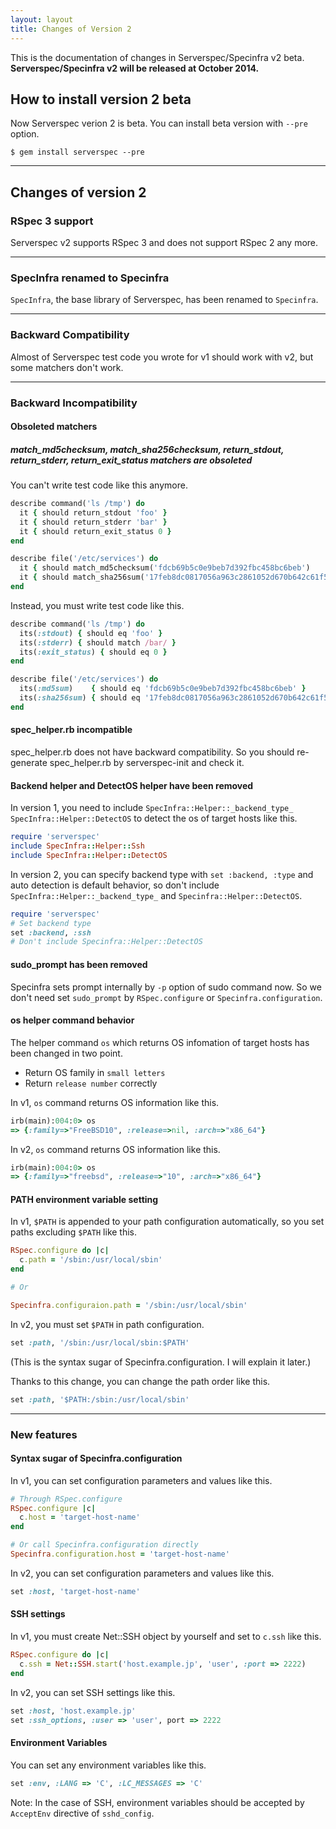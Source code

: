 ```yaml
---
layout: layout
title: Changes of Version 2
---
```


This is the documentation of changes in Serverspec/Specinfra v2 beta. **Serverspec/Specinfra v2 will be released at October 2014.**

## How to install version 2 beta

Now Serverspec verion 2 is beta. You can install beta version with `--pre` option.

```
$ gem install serverspec --pre
```

---

## Changes of version 2

### RSpec 3 support

Serverspec v2 supports RSpec 3 and does not support RSpec 2 any more.

---

### SpecInfra renamed to Specinfra

`SpecInfra`, the base library of Serverspec, has been renamed to `Specinfra`.

---
### Backward Compatibility

Almost of Serverspec test code you wrote for v1 should  work with v2, but some matchers don't work.

---

### Backward Incompatibility

#### Obsoleted matchers

##### match_md5checksum, match_sha256checksum, return_stdout, return_stderr, return_exit_status matchers are obsoleted

You can't write test code like this anymore.

```ruby
describe command('ls /tmp') do
  it { should return_stdout 'foo' }
  it { should return_stderr 'bar' }
  it { should return_exit_status 0 }
end
```

```ruby
describe file('/etc/services') do
  it { should match_md5checksum('fdcb69b5c0e9beb7d392fbc458bc6beb')
  it { should match_sha256sum('17feb8dc0817056a963c2861052d670b642c61f5625fae1fd59a2022be1dbb5b') }
end
```

Instead, you must write test code like this.

```ruby
describe command('ls /tmp') do
  its(:stdout) { should eq 'foo' }
  its(:stderr) { should match /bar/ }
  its(:exit_status) { should eq 0 }
end
```

```ruby
describe file('/etc/services') do
  its(:md5sum)    { should eq 'fdcb69b5c0e9beb7d392fbc458bc6beb' }
  its(:sha256sum) { should eq '17feb8dc0817056a963c2861052d670b642c61f5625fae1fd59a2022be1dbb5b' }
end
```

#### spec_helper.rb incompatible

spec\_helper.rb does not have backward compatibility. So you should re-generate spec\_helper.rb by serverspec-init and check it.

#### Backend helper and DetectOS helper have been removed

In version 1, you need to include `SpecInfra::Helper::_backend_type_` `SpecInfra::Helper::DetectOS` to detect the os of target hosts like this.

```ruby
require 'serverspec'
include SpecInfra::Helper::Ssh
include SpecInfra::Helper::DetectOS
```

In version 2, you can specify backend type with `set :backend, :type` and auto detection is default behavior, so don't include `SpecInfra::Helper::_backend_type_` and `Specinfra::Helper::DetectOS`. 

```ruby
require 'serverspec'
# Set backend type
set :backend, :ssh
# Don't include Specinfra::Helper::DetectOS
```

#### sudo_prompt has been removed

Specinfra sets prompt internally by `-p` option of sudo command now. So we don't need set `sudo_prompt` by `RSpec.configure` or `Specinfra.configuration`.


#### os helper command behavior

The helper command `os` which returns OS infomation of target hosts has been changed in two point.

 * Return OS family in `small letters`
 * Return `release number` correctly

In v1, `os` command returns OS information like this.

```ruby
irb(main):004:0> os
=> {:family=>"FreeBSD10", :release=>nil, :arch=>"x86_64"}
```

In v2, `os` command returns OS information like this.

```ruby
irb(main):004:0> os
=> {:family=>"freebsd", :release=>"10", :arch=>"x86_64"}
```

#### PATH environment variable setting

In v1, `$PATH` is appended to your path configuration automatically, so you set paths excluding `$PATH` like this.

```ruby
RSpec.configure do |c|
  c.path = '/sbin:/usr/local/sbin'
end

# Or

Specinfra.configuraion.path = '/sbin:/usr/local/sbin'
```

In v2, you must set `$PATH` in path configuration.

```ruby
set :path, '/sbin:/usr/local/sbin:$PATH'
```

(This is the syntax sugar of Specinfra.configuration. I will explain it later.)

Thanks to this change, you can change the path order like this.

```ruby
set :path, '$PATH:/sbin:/usr/local/sbin'
```

---

### New features

#### Syntax sugar of Specinfra.configuration

In v1, you can set configuration parameters and values like this.

```ruby
# Through RSpec.configure
RSpec.configure |c|
  c.host = 'target-host-name'
end

# Or call Specinfra.configuration directly
Specinfra.configuration.host = 'target-host-name'
```

In v2, you can set configuration parameters and values like this.

```ruby
set :host, 'target-host-name'
```

#### SSH settings

In v1, you must create Net::SSH object by yourself and set to `c.ssh` like this.

```ruby
RSpec.configure do |c|
  c.ssh = Net::SSH.start('host.example.jp', 'user', :port => 2222)
end
```

In v2, you can set SSH settings like this.

```ruby
set :host, 'host.example.jp'
set :ssh_options, :user => 'user', port => 2222
```

#### Environment Variables

You can set any environment variables like this.

```ruby
set :env, :LANG => 'C', :LC_MESSAGES => 'C'
```

Note: In the case of SSH, environment variables should be accepted by `AcceptEnv` directive of `sshd_config`.
